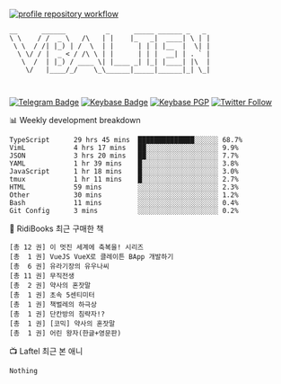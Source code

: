 [![profile repository workflow](https://github.com/vbalien/vbalien/actions/workflows/push.yml/badge.svg)](https://github.com/vbalien/vbalien/actions/workflows/push.yml)
```
__      ______          _      _____ ______ _   _ 
\ \    / /  _ \   /\   | |    |_   _|  ____| \ | |
 \ \  / /| |_) | /  \  | |      | | | |__  |  \| |
  \ \/ / |  _ < / /\ \ | |      | | |  __| | . ` |
   \  /  | |_) / ____ \| |____ _| |_| |____| |\  |
    \/   |____/_/    \_\______|_____|______|_| \_|
                                                  
                                                  
```
[![Telegram Badge](https://img.shields.io/badge/-Telegram-2CA5E0?logo=telegram)](https://t.me/vbalien)
[![Keybase Badge](https://img.shields.io/badge/-Keybase-33A0FF?logo=keybase&logoColor=white)](https://keybase.io/vbalien)
[![Keybase PGP](https://img.shields.io/keybase/pgp/vbalien)](http://sks.pod02.fleetstreetops.com/pks/lookup?search=0xE98CF73DE1E36F7D1B8A383AFD987F8DBE513071&fingerprint=on&op=index)
[![Twitter Follow](https://img.shields.io/twitter/follow/_elnyan)](https://twitter.com/_elnyan)

📊 Weekly development breakdown
```
TypeScript      29 hrs 45 mins  ██████████████░░░░░░ 68.7%
VimL            4 hrs 17 mins   ██░░░░░░░░░░░░░░░░░░ 9.9%
JSON            3 hrs 20 mins   ██░░░░░░░░░░░░░░░░░░ 7.7%
YAML            1 hr 39 mins    █░░░░░░░░░░░░░░░░░░░ 3.8%
JavaScript      1 hr 18 mins    █░░░░░░░░░░░░░░░░░░░ 3.0%
tmux            1 hr 11 mins    █░░░░░░░░░░░░░░░░░░░ 2.7%
HTML            59 mins         ░░░░░░░░░░░░░░░░░░░░ 2.3%
Other           30 mins         ░░░░░░░░░░░░░░░░░░░░ 1.2%
Bash            11 mins         ░░░░░░░░░░░░░░░░░░░░ 0.4%
Git Config      3 mins          ░░░░░░░░░░░░░░░░░░░░ 0.2%
```
📖 RidiBooks 최근 구매한 책
```
[총 12 권] 이 멋진 세계에 축복을! 시리즈 
[총  1 권] VueJS VueX로 클레이튼 BApp 개발하기 
[총  6 권] 유라기장의 유우나씨 
[총 11 권] 무직전생 
[총  2 권] 약사의 혼잣말 
[총  1 권] 초속 5센티미터 
[총  1 권] 책벌레의 하극상 
[총  1 권] 단칸방의 침략자!? 
[총  1 권] [코믹] 약사의 혼잣말 
[총  1 권] 어린 왕자(한글+영문판) 
```
📺 Laftel 최근 본 애니
```
Nothing
```
